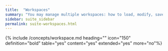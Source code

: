 ```yaml
---
title:  "Workspaces"
summary: "You may manage multiple workspaces: how to load, modify, save and deleted workspaces."
sidebar: suite_sidebar
permalink: suite-workspaces.html
---
```


{% include /concepts/workspace.md heading="" icon="150" definition="bold" table="yes" content="yes" extended="yes" more="no"%}
